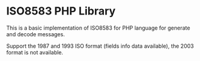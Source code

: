 
# ISO8583 PHP Library

This is a basic implementation of ISO8583 for PHP language for generate and decode messages.

Support the 1987 and 1993 ISO format (fields info data available), the 2003 format is not available.
